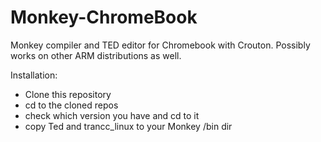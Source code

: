 Monkey-ChromeBook
=================

Monkey compiler and TED editor for Chromebook with Crouton. Possibly works on other ARM distributions as well. 

Installation: 

- Clone this repository
- cd to the cloned repos
- check which version you have and cd to it
- copy Ted and trancc_linux to your Monkey /bin dir


